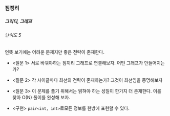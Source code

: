 ### 짐정리
##### 그리디, 그래프
###### 난이도 5

언뜻 보기에는 어려운 문제지만 좋은 전략이 존재한다.

* <질문 1> 서로 바꿔야하는 짐끼리 그래프로 연결해보자. 어떤 그래프가 만들어지는가?
* <질문 2> 각 사이클마다 최선의 전략이 존재하는가? 그것이 최선임을 증명해보자
* <질문 3> 이 문제를 풀기 위해서는 밝혀야 하는 성질이 한가지 더 존재한다. 이를 찾아 O(N) 풀이를 완성해 보자.

* <구현> `pair<int, int>`로모든 정보를 한방에 표현할 수 있다.
